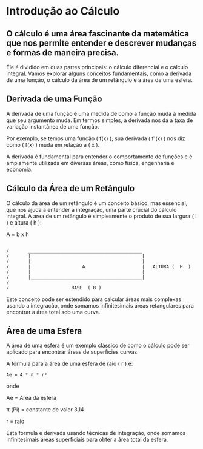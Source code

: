 
# Introdução ao Cálculo

## O cálculo é uma área fascinante da matemática que nos permite entender e descrever mudanças e formas de maneira precisa.

Ele é dividido em duas partes principais: o cálculo diferencial e o cálculo integral. Vamos explorar alguns conceitos fundamentais, como a derivada de uma função, o cálculo da área de um retângulo e a área de uma esfera.

## Derivada de uma Função

A derivada de uma função é uma medida de como a função muda à medida que seu argumento muda. Em termos simples, a derivada nos dá a taxa de variação instantânea de uma função. 

Por exemplo, se temos uma função ( f(x) ), sua derivada ( f'(x) ) nos diz como ( f(x) ) muda em relação a ( x ).

A derivada é fundamental para entender o comportamento de funções e é amplamente utilizada em diversas áreas, como física, engenharia e economia.

## Cálculo da Área de um Retângulo

O cálculo da área de um retângulo é um conceito básico, mas essencial, que nos ajuda a entender a integração, uma parte crucial do cálculo integral. 
A área de um retângulo é simplesmente o produto de sua largura ( l ) e altura ( h ):

A = b x h


```
 
/       __________________________________________
/       |                                         |  
/       |                                         |     
/       |                   A                     |   ALTURA (  H  )       
/       |                                         |
/       |_________________________________________|
/
/                       BASE  ( B )

``` 

Este conceito pode ser estendido para calcular áreas mais complexas usando a integração, onde somamos infinitesimais áreas retangulares para encontrar a área total sob uma curva.

## Área de uma Esfera

A área de uma esfera é um exemplo clássico de como o cálculo pode ser aplicado para encontrar áreas de superfícies curvas.

A fórmula para a área de uma esfera de raio ( r ) é:


```
Ae = 4 * π * r²

```

onde 

<div>
 
Ae = Area da esfera

π (Pi) =  constante de valor 3,14

r = raio

</div>

Esta fórmula é derivada usando técnicas de integração, onde somamos infinitesimais áreas superficiais para obter a área total da esfera.
